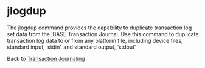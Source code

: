# jlogdup  

<PageHeader />

The jlogdup command provides the capability to duplicate transaction log set data from the jBASE Transaction Journal. Use this command to duplicate transaction log data to or from any platform file, including device files, standard input, ‘stdin’, and standard output, ‘stdout’.

Back to [Transaction Journaling](./../README.md)

<PageFooter />
